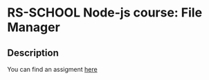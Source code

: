 # RS-SCHOOL Node-js course: File Manager

## Description

You can find an assigment [here](https://github.com/AlreadyBored/nodejs-assignments/blob/main/assignments/file-manager/assignment.md)

